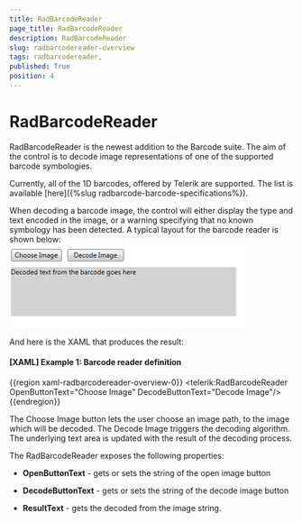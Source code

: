 ```yaml
---
title: RadBarcodeReader 
page_title: RadBarcodeReader 
description: RadBarcodeReader 
slug: radbarcodereader-overview
tags: radbarcodereader,
published: True
position: 4
---
```


# RadBarcodeReader 

RadBarcodeReader is the newest addition to the Barcode suite. The aim of the control is to decode image representations of one of the supported barcode symbologies.

Currently, all of the 1D barcodes, offered by Telerik are supported. The list is available [here]({%slug radbarcode-barcode-specifications%}).        

When decoding a barcode image, the control will either display the type and text encoded in the image, or a warning specifying that no known symbology has been detected. A typical layout for the barcode reader is shown below:  
![Rad Barcode Reader-overview](images/RadBarcodeReader-overview.png)

And here is the XAML that produces the result:        

#### __[XAML] Example 1: Barcode reader definition__  
{{region xaml-radbarcodereader-overview-0}}
	<!--The values below are the default ones, so you do not need to specify them-->
	<telerik:RadBarcodeReader OpenButtonText="Choose Image" DecodeButtonText="Decode Image"/>
{{endregion}}

The Choose Image button lets the user choose an image path, to the image which will be decoded. The Decode Image triggers the decoding algorithm. The underlying text area is updated with the result of the decoding process.        

The RadBarcodeReader exposes the following properties:
* __OpenButtonText__ - gets or sets the string of the open image button            

* __DecodeButtonText__ - gets or sets the string of the decode image button            

* __ResultText__ - gets the decoded from the image string.